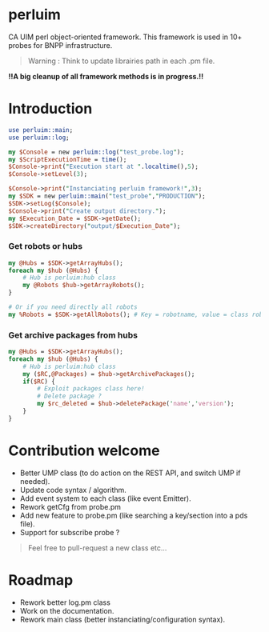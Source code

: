 # perluim
CA UIM perl object-oriented framework. This framework is used in 10+ probes for BNPP infrastructure.

> Warning : Think to update librairies path in each .pm file.

**!!A big cleanup of all framework methods is in progress.!!**

# Introduction 

```perl
use perluim::main;
use perluim::log;

my $Console = new perluim::log("test_probe.log");
my $ScriptExecutionTime = time();
$Console->print("Execution start at ".localtime(),5);
$Console->setLevel(3);

$Console->print("Instanciating perluim framework!",3);
my $SDK = new perluim::main("test_probe","PRODUCTION");
$SDK->setLog($Console);
$Console->print("Create output directory.");
my $Execution_Date = $SDK->getDate();
$SDK->createDirectory("output/$Execution_Date");
```

### Get robots or hubs 
```perl
my @Hubs = $SDK->getArrayHubs();
foreach my $hub (@Hubs) {
    # Hub is perluim:hub class
    my @Robots $hub->getArrayRobots();
}

# Or if you need directly all robots 
my %Robots = $SDK->getAllRobots(); # Key = robotname, value = class robot
```

### Get archive packages from hubs 
```perl
my @Hubs = $SDK->getArrayHubs();
foreach my $hub (@Hubs) {
    # Hub is perluim:hub class
    my ($RC,@Packages) = $hub->getArchivePackages();
    if($RC) {
        # Exploit packages class here!
        # Delete package ?
        my $rc_deleted = $hub->deletePackage('name','version');
    }
}
```

# Contribution welcome 

- Better UMP class (to do action on the REST API, and switch UMP if needed). 
- Update code syntax / algorithm.
- Add event system to each class (like event Emitter). 
- Rework getCfg from probe.pm
- Add new feature to probe.pm (like searching a key/section into a pds file).
- Support for subscribe probe ?

> Feel free to pull-request a new class etc...

# Roadmap 

- Rework better log.pm class
- Work on the documentation.
- Rework main class (better instanciating/configuration syntax).
